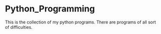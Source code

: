 # Python_Programming
This is the collection of my python programs. There are programs of all sort of difficulties. 
